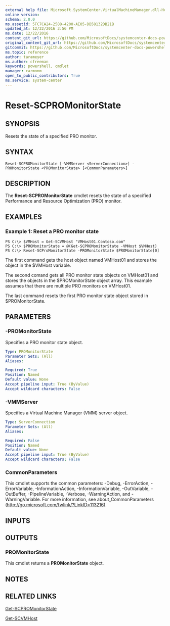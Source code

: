 ```yaml
---
external help file: Microsoft.SystemCenter.VirtualMachineManager.dll-Help.xml
online version: 
schema: 2.0.0
ms.assetid: 5FC7CA24-2588-4200-AE05-DB58132DB21B
updated_at: 12/22/2016 3:56 PM
ms.date: 12/22/2016
content_git_url: https://github.com/MicrosoftDocs/systemcenter-docs-powershell/blob/live/systemcenter-cmdlets/SystemCenter2016/VirtualMachineManager/vlatest/Reset-SCPROMonitorState.md
original_content_git_url: https://github.com/MicrosoftDocs/systemcenter-docs-powershell/blob/live/systemcenter-cmdlets/SystemCenter2016/VirtualMachineManager/vlatest/Reset-SCPROMonitorState.md
gitcommit: https://github.com/MicrosoftDocs/systemcenter-docs-powershell/blob/96e5647587661652225fbdd2c797cd4d59d542bc/systemcenter-cmdlets/SystemCenter2016/VirtualMachineManager/vlatest/Reset-SCPROMonitorState.md
ms.topic: reference
author: tarameyer
ms.author: cfreeman
keywords: powershell, cmdlet
manager: carmonm
open_to_public_contributors: True
ms.service: system-center
---
```


# Reset-SCPROMonitorState

## SYNOPSIS
Resets the state of a specified PRO monitor.

## SYNTAX

```
Reset-SCPROMonitorState [-VMMServer <ServerConnection>] -PROMonitorState <PROMonitorState> [<CommonParameters>]
```

## DESCRIPTION
The **Reset-SCPROMonitorState** cmdlet resets the state of a specified Performance and Resource Optimization (PRO) monitor.

## EXAMPLES

### Example 1: Reset a PRO monitor state
```
PS C:\> $VMHost = Get-SCVMHost "VMHost01.Contoso.com"
PS C:\> $PROMonitorState = @(Get-SCPROMonitorState -VMHost $VMHost)
PS C:\> Reset-SCProMonitorState -PROMonitorState $PROMonitorState[0]
```

The first command gets the host object named VMHost01 and stores the object in the $VMHost variable.

The second comand gets all PRO monitor state objects on VMHost01 and stores the objects in the $PROMonitorState object array.
This example assumes that there are multiple PRO monitors on VMHost01.

The last command resets the first PRO monitor state object stored in $PROMonitorState.

## PARAMETERS

### -PROMonitorState
Specifies a PRO monitor state object.

```yaml
Type: PROMonitorState
Parameter Sets: (All)
Aliases: 

Required: True
Position: Named
Default value: None
Accept pipeline input: True (ByValue)
Accept wildcard characters: False
```

### -VMMServer
Specifies a Virtual Machine Manager (VMM) server object.

```yaml
Type: ServerConnection
Parameter Sets: (All)
Aliases: 

Required: False
Position: Named
Default value: None
Accept pipeline input: True (ByValue)
Accept wildcard characters: False
```

### CommonParameters
This cmdlet supports the common parameters: -Debug, -ErrorAction, -ErrorVariable, -InformationAction, -InformationVariable, -OutVariable, -OutBuffer, -PipelineVariable, -Verbose, -WarningAction, and -WarningVariable. For more information, see about_CommonParameters (http://go.microsoft.com/fwlink/?LinkID=113216).

## INPUTS

## OUTPUTS

### PROMonitorState
This cmdlet returns a **PROMonitorState** object.

## NOTES

## RELATED LINKS

[Get-SCPROMonitorState](xref:SystemCenter2016/VirtualMachineManager/vlatest/Get-SCPROMonitorState.md)

[Get-SCVMHost](xref:SystemCenter2016/VirtualMachineManager/vlatest/Get-SCVMHost.md)

